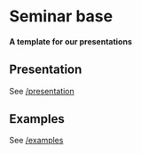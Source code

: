 # Seminar base
#### A template for our presentations

## Presentation
See [/presentation](/presentation)

## Examples
See [/examples](/examples)

